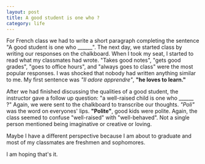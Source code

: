 ```yaml
---
layout: post
title: A good student is one who ?
category: life
---
```


For French class we had to write a short paragraph completing the sentence "A good student is one who ______". The next day, we started class by writing our responses on the chalkboard. When I took my seat, I started to read what my classmates had wrote. "Takes good notes", "gets good grades", "goes to office hours", and "always goes to class" were the most popular responses. I was shocked that nobody had written anything similar to me. My first sentence was *"Il adore apprendre"*, **"he loves to learn."**

After we had finished discussing the qualities of a good student, the instructor gave a follow up question: "a well-raised child is one who ______ ?" Again, we were sent to the chalkboard to transcribe our thoughts. *"Poli"* was the word on everyones' lips. **"Polite"**, good kids were polite. Again, the class seemed to confuse "well-raised" with "well-behaved". Not a single person mentioned being imaginative or creative or loving.

Maybe I have a different perspective because I am about to graduate and most of my classmates are freshmen and sophomores.

I am hoping that's it.

